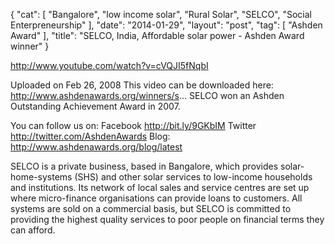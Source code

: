 {
   "cat": [
      "Bangalore",
      "low income solar",
      "Rural Solar",
      "SELCO",
      "Social Enterpreneurship"
   ],
   "date": "2014-01-29",
   "layout": "post",
   "tag": [
      "Ashden Award"
   ],
   "title": "SELCO, India, Affordable solar power - Ashden Award winner"
}

http://www.youtube.com/watch?v=cVQJI5fNqbI

Uploaded on Feb 26, 2008
This video can be downloaded here: http://www.ashdenawards.org/winners/s... SELCO won an Ashden Outstanding Achievement Award in 2007. 

You can follow us on:
Facebook http://bit.ly/9GKbIM
Twitter http://twitter.com/AshdenAwards
Blog: http://www.ashdenawards.org/blog/latest

SELCO is a private business, based in Bangalore, which provides solar-home-systems (SHS) and other solar services to low-income households and institutions. Its network of local sales and service centres are set up where micro-finance organisations can provide loans to customers. All systems are sold on a commercial basis, but SELCO is committed to providing the highest quality services to poor people on financial terms they can afford.
